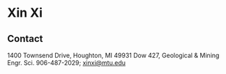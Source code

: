 # Xin Xi
## Contact
1400 Townsend Drive, Houghton, MI 49931
Dow 427, Geological & Mining Engr. Sci.
906-487-2029; xinxi@mtu.edu
